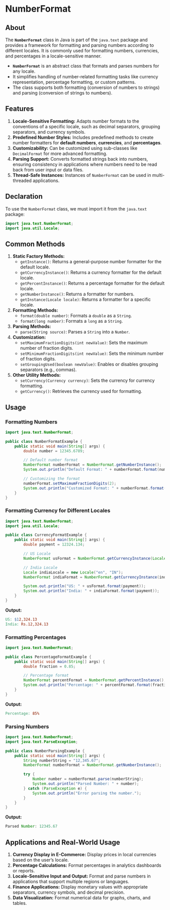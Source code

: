 # NumberFormat

## About

The **`NumberFormat`** class in Java is part of the `java.text` package and provides a framework for formatting and parsing numbers according to different locales. It is commonly used for formatting numbers, currencies, and percentages in a locale-sensitive manner.

* **`NumberFormat`** is an abstract class that formats and parses numbers for any locale.
* It simplifies handling of number-related formatting tasks like currency representation, percentage formatting, or custom patterns.
* The class supports both formatting (conversion of numbers to strings) and parsing (conversion of strings to numbers).

## **Features**

1. **Locale-Sensitive Formatting:** Adapts number formats to the conventions of a specific locale, such as decimal separators, grouping separators, and currency symbols.
2. **Predefined Number Styles:** Includes predefined methods to create number formatters for **default numbers**, **currencies**, and **percentages**.
3. **Customizability:** Can be customized using sub-classes like `DecimalFormat` for more advanced formatting.
4. **Parsing Support:** Converts formatted strings back into numbers, ensuring consistency in applications where numbers need to be read back from user input or data files.
5. **Thread-Safe Instances:** Instances of `NumberFormat` can be used in multi-threaded applications.

## **Declaration**

To use the `NumberFormat` class, we must import it from the `java.text` package:

```java
import java.text.NumberFormat;
import java.util.Locale;
```

## **Common Methods**

1. **Static Factory Methods:**
   * `getInstance()`: Returns a general-purpose number formatter for the default locale.
   * `getCurrencyInstance()`: Returns a currency formatter for the default locale.
   * `getPercentInstance()`: Returns a percentage formatter for the default locale.
   * `getNumberInstance()`: Returns a formatter for numbers.
   * `getInstance(Locale locale)`: Returns a formatter for a specific locale.
2. **Formatting Methods:**
   * `format(double number)`: Formats a `double` as a `String`.
   * `format(long number)`: Formats a `long` as a `String`.
3. **Parsing Methods:**
   * `parse(String source)`: Parses a `String` into a `Number`.
4. **Customization:**
   * `setMaximumFractionDigits(int newValue)`: Sets the maximum number of fraction digits.
   * `setMinimumFractionDigits(int newValue)`: Sets the minimum number of fraction digits.
   * `setGroupingUsed(boolean newValue)`: Enables or disables grouping separators (e.g., commas).
5. **Other Utility Methods:**
   * `setCurrency(Currency currency)`: Sets the currency for currency formatting.
   * `getCurrency()`: Retrieves the currency used for formatting.

## **Usage**

### **Formatting Numbers**

```java
import java.text.NumberFormat;

public class NumberFormatExample {
    public static void main(String[] args) {
        double number = 12345.6789;

        // Default number format
        NumberFormat numberFormat = NumberFormat.getNumberInstance();
        System.out.println("Default Format: " + numberFormat.format(number));

        // Customizing the format
        numberFormat.setMaximumFractionDigits(2);
        System.out.println("Customized Format: " + numberFormat.format(number));
    }
}
```

### **Formatting Currency for Different Locales**

```java
import java.text.NumberFormat;
import java.util.Locale;

public class CurrencyFormatExample {
    public static void main(String[] args) {
        double payment = 12324.134;

        // US Locale
        NumberFormat usFormat = NumberFormat.getCurrencyInstance(Locale.US);

        // India Locale
        Locale indiaLocale = new Locale("en", "IN");
        NumberFormat indiaFormat = NumberFormat.getCurrencyInstance(indiaLocale);

        System.out.println("US: " + usFormat.format(payment));
        System.out.println("India: " + indiaFormat.format(payment));
    }
}
```

**Output:**

```makefile
US: $12,324.13
India: Rs.12,324.13
```

### **Formatting Percentages**

```java
import java.text.NumberFormat;

public class PercentageFormatExample {
    public static void main(String[] args) {
        double fraction = 0.85;

        // Percentage format
        NumberFormat percentFormat = NumberFormat.getPercentInstance();
        System.out.println("Percentage: " + percentFormat.format(fraction));
    }
}
```

**Output:**

```makefile
Percentage: 85%
```

### **Parsing Numbers**

```java
import java.text.NumberFormat;
import java.text.ParseException;

public class NumberParsingExample {
    public static void main(String[] args) {
        String numberString = "12,345.67";
        NumberFormat numberFormat = NumberFormat.getNumberInstance();

        try {
            Number number = numberFormat.parse(numberString);
            System.out.println("Parsed Number: " + number);
        } catch (ParseException e) {
            System.out.println("Error parsing the number.");
        }
    }
}
```

**Output:**

```javascript
Parsed Number: 12345.67
```

## **Applications and Real-World Usage**

1. **Currency Display in E-Commerce:** Display prices in local currencies based on the user’s locale.
2. **Percentage Calculations:** Format percentages in analytics dashboards or reports.
3. **Locale-Sensitive Input and Output:** Format and parse numbers in applications that support multiple regions or languages.
4. **Finance Applications:** Display monetary values with appropriate separators, currency symbols, and decimal precision.
5. **Data Visualization:** Format numerical data for graphs, charts, and tables.

